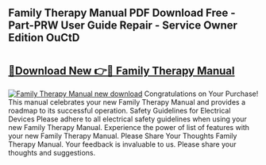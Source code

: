 ## Family Therapy Manual PDF Download Free - Part-PRW User Guide Repair - Service Owner Edition OuCtD

# <h2><a href="http://bc34769.oget.top/?id=Family+Therapy+Manual">🔗Download New 👉🔴 Family Therapy Manual</a></h2>

[![Family Therapy Manual new download](https://i.imgur.com/5g1atiW.png)](http://bc34769.oget.top/?id=Family+Therapy+Manual)
Congratulations on Your Purchase! This manual celebrates your new Family Therapy Manual and provides a roadmap to its successful operation. Safety Guidelines for Electrical Devices Please adhere to all electrical safety guidelines when using your new Family Therapy Manual. Experience the power of list of features with your new Family Therapy Manual. Please Share Your Thoughts Family Therapy Manual. Your feedback is invaluable to us. Please share your thoughts and suggestions.
